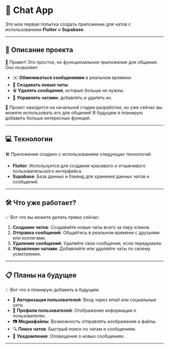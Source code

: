 # 🚀 **Chat App**  
Это моя первая попытка создать приложение для чатов с использованием **Flutter** и **Supabase**.  

---

## 📌 **Описание проекта**  
👋 Привет! Это простое, но функциональное приложение для общения. Оно позволяет:  

- ✉️ **Обмениваться сообщениями** в реальном времени.  
- 💬 **Создавать новые чаты**.  
- 🗑️ **Удалять сообщения**, которые больше не нужны.  
- 📂 **Управлять чатами**: добавлять и удалять их.  

📌 Проект находится на начальной стадии разработки, но уже сейчас вы можете использовать его для общения! В будущем я планирую добавить больше интересных функций.  

---

## 💻 **Технологии**  
🛠️ Приложение создано с использованием следующих технологий:  

- **Flutter**: Используется для создания красивого и отзывчивого пользовательского интерфейса.  
- **Supabase**: База данных и бэкенд для хранения данных чатов и сообщений.  

---

## 🛠️ **Что уже работает?**  
✅ Вот что вы можете делать прямо сейчас:  

1. **Создание чатов**: Создавайте новые чаты всего за пару кликов.  
2. **Отправка сообщений**: Общайтесь в реальном времени с друзьями или коллегами.  
3. **Удаление сообщений**: Удаляйте свои сообщения, если передумали.  
4. **Управление чатами**: Добавляйте или удаляйте чаты по своему усмотрению.  

---

## 📋 **Планы на будущее**  
✨ Вот что я планирую добавить в будущем:  

- 🔐 **Авторизация пользователей**: Вход через email или социальные сети.  
- 👤 **Профили пользователей**: Отображение информации о пользователях.  
- 📷 **Медиафайлы**: Возможность отправлять изображения и файлы.  
- 🔍 **Поиск чатов**: Быстрый поиск по чатам и сообщениям.  
- 🔔 **Уведомления**: Оповещения о новых сообщениях.  

---
